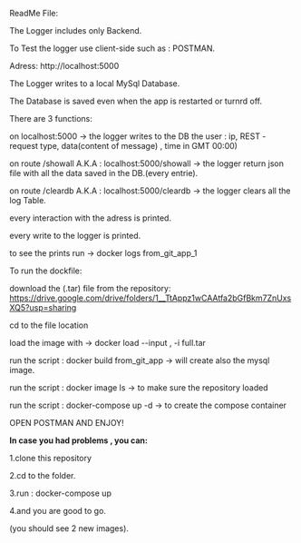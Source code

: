 ReadMe File:

The Logger includes only Backend.

To Test the logger use client-side such as : POSTMAN.

Adress: http://localhost:5000

The Logger writes to a local MySql Database.

The Database is saved even when the app is restarted or turnrd off.

There are 3 functions:

on localhost:5000 -> the logger writes to the DB the user : ip, REST - request type, data(content of message) , time in GMT 00:00)

on route /showall A.K.A :  localhost:5000/showall -> the logger return json file with all the data saved in the DB.(every entrie).

on route /cleardb A.K.A : localhost:5000/cleardb -> the logger clears all the log Table.


every interaction with the adress is printed.

every write to the logger is printed.

to see the prints run -> docker logs from_git_app_1 


To run the dockfile:

download the (.tar) file from the repository: https://drive.google.com/drive/folders/1__TtAppz1wCAAtfa2bGfBkm7ZnUxsXQ5?usp=sharing

cd to the file location

load the image with -> docker load --input , -i full.tar

run the script : docker build from_git_app -> will create also the mysql image.

run the script : docker image ls -> to make sure the repository loaded

run the script : docker-compose up -d -> to create the compose container 

OPEN POSTMAN AND ENJOY!


**In case you had problems , you can:**

1.clone this repository

2.cd to the folder.

3.run : docker-compose up

4.and you are good to go.


(you should see 2 new images).
